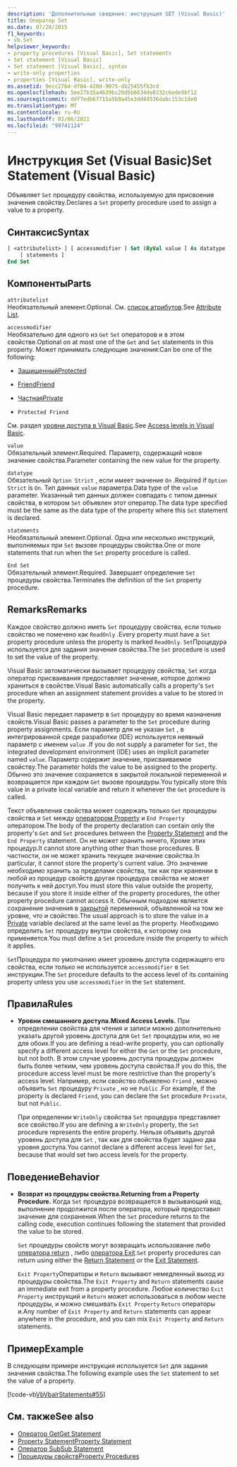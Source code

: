 ```yaml
---
description: 'Дополнительные сведения: инструкция SET (Visual Basic)'
title: Оператор Set
ms.date: 07/20/2015
f1_keywords:
- vb.Set
helpviewer_keywords:
- property procedures [Visual Basic], Set statements
- Set statement [Visual Basic]
- Set statement [Visual Basic], syntax
- write-only properties
- properties [Visual Basic], write-only
ms.assetid: 9ecc27b4-df84-420d-9075-db25455fb3cd
ms.openlocfilehash: 5ee27b35a4639bc20d5b6634de8332c6ede9bf12
ms.sourcegitcommit: ddf7edb67715a5b9a45e3dd44536dabc153c1de0
ms.translationtype: MT
ms.contentlocale: ru-RU
ms.lasthandoff: 02/06/2021
ms.locfileid: "99741124"
---
```

# <a name="set-statement-visual-basic"></a><span data-ttu-id="f647b-103">Инструкция Set (Visual Basic)</span><span class="sxs-lookup"><span data-stu-id="f647b-103">Set Statement (Visual Basic)</span></span>

<span data-ttu-id="f647b-104">Объявляет `Set` процедуру свойства, используемую для присвоения значения свойству.</span><span class="sxs-lookup"><span data-stu-id="f647b-104">Declares a `Set` property procedure used to assign a value to a property.</span></span>  
  
## <a name="syntax"></a><span data-ttu-id="f647b-105">Синтаксис</span><span class="sxs-lookup"><span data-stu-id="f647b-105">Syntax</span></span>  
  
```vb  
[ <attributelist> ] [ accessmodifier ] Set (ByVal value [ As datatype ])  
    [ statements ]  
End Set  
```  
  
## <a name="parts"></a><span data-ttu-id="f647b-106">Компоненты</span><span class="sxs-lookup"><span data-stu-id="f647b-106">Parts</span></span>  

 `attributelist`  
 <span data-ttu-id="f647b-107">Необязательный элемент.</span><span class="sxs-lookup"><span data-stu-id="f647b-107">Optional.</span></span> <span data-ttu-id="f647b-108">См. [список атрибутов](attribute-list.md).</span><span class="sxs-lookup"><span data-stu-id="f647b-108">See [Attribute List](attribute-list.md).</span></span>  
  
 `accessmodifier`  
 <span data-ttu-id="f647b-109">Необязательно для одного из `Get` `Set` операторов и в этом свойстве.</span><span class="sxs-lookup"><span data-stu-id="f647b-109">Optional on at most one of the `Get` and `Set` statements in this property.</span></span> <span data-ttu-id="f647b-110">Может принимать следующие значения:</span><span class="sxs-lookup"><span data-stu-id="f647b-110">Can be one of the following:</span></span>  
  
- [<span data-ttu-id="f647b-111">Защищенный</span><span class="sxs-lookup"><span data-stu-id="f647b-111">Protected</span></span>](../modifiers/protected.md)  
  
- [<span data-ttu-id="f647b-112">Friend</span><span class="sxs-lookup"><span data-stu-id="f647b-112">Friend</span></span>](../modifiers/friend.md)  
  
- [<span data-ttu-id="f647b-113">Частная</span><span class="sxs-lookup"><span data-stu-id="f647b-113">Private</span></span>](../modifiers/private.md)  
  
- `Protected Friend`  
  
 <span data-ttu-id="f647b-114">См. раздел [уровни доступа в Visual Basic](../../programming-guide/language-features/declared-elements/access-levels.md).</span><span class="sxs-lookup"><span data-stu-id="f647b-114">See [Access levels in Visual Basic](../../programming-guide/language-features/declared-elements/access-levels.md).</span></span>  
  
 `value`  
 <span data-ttu-id="f647b-115">Обязательный элемент.</span><span class="sxs-lookup"><span data-stu-id="f647b-115">Required.</span></span> <span data-ttu-id="f647b-116">Параметр, содержащий новое значение свойства.</span><span class="sxs-lookup"><span data-stu-id="f647b-116">Parameter containing the new value for the property.</span></span>  
  
 `datatype`  
 <span data-ttu-id="f647b-117">Обязательный `Option Strict` , если имеет значение `On` .</span><span class="sxs-lookup"><span data-stu-id="f647b-117">Required if `Option Strict` is `On`.</span></span> <span data-ttu-id="f647b-118">Тип данных `value` параметра.</span><span class="sxs-lookup"><span data-stu-id="f647b-118">Data type of the `value` parameter.</span></span> <span data-ttu-id="f647b-119">Указанный тип данных должен совпадать с типом данных свойства, в котором `Set` объявлен этот оператор.</span><span class="sxs-lookup"><span data-stu-id="f647b-119">The data type specified must be the same as the data type of the property where this `Set` statement is declared.</span></span>  
  
 `statements`  
 <span data-ttu-id="f647b-120">Необязательный элемент.</span><span class="sxs-lookup"><span data-stu-id="f647b-120">Optional.</span></span> <span data-ttu-id="f647b-121">Одна или несколько инструкций, выполняемых при `Set` вызове процедуры свойства.</span><span class="sxs-lookup"><span data-stu-id="f647b-121">One or more statements that run when the `Set` property procedure is called.</span></span>  
  
 `End Set`  
 <span data-ttu-id="f647b-122">Обязательный элемент.</span><span class="sxs-lookup"><span data-stu-id="f647b-122">Required.</span></span> <span data-ttu-id="f647b-123">Завершает определение `Set` процедуры свойства.</span><span class="sxs-lookup"><span data-stu-id="f647b-123">Terminates the definition of the `Set` property procedure.</span></span>  
  
## <a name="remarks"></a><span data-ttu-id="f647b-124">Remarks</span><span class="sxs-lookup"><span data-stu-id="f647b-124">Remarks</span></span>  

 <span data-ttu-id="f647b-125">Каждое свойство должно иметь `Set` процедуру свойства, если только свойство не помечено как `ReadOnly` .</span><span class="sxs-lookup"><span data-stu-id="f647b-125">Every property must have a `Set` property procedure unless the property is marked `ReadOnly`.</span></span> <span data-ttu-id="f647b-126">`Set`Процедура используется для задания значения свойства.</span><span class="sxs-lookup"><span data-stu-id="f647b-126">The `Set` procedure is used to set the value of the property.</span></span>  
  
 <span data-ttu-id="f647b-127">Visual Basic автоматически вызывает процедуру свойства, `Set` когда оператор присваивания предоставляет значение, которое должно храниться в свойстве.</span><span class="sxs-lookup"><span data-stu-id="f647b-127">Visual Basic automatically calls a property's `Set` procedure when an assignment statement provides a value to be stored in the property.</span></span>  
  
 <span data-ttu-id="f647b-128">Visual Basic передает параметр в `Set` процедуру во время назначения свойств.</span><span class="sxs-lookup"><span data-stu-id="f647b-128">Visual Basic passes a parameter to the `Set` procedure during property assignments.</span></span> <span data-ttu-id="f647b-129">Если параметр для не указан `Set` , в интегрированной среде разработки (IDE) используется неявный параметр с именем `value` .</span><span class="sxs-lookup"><span data-stu-id="f647b-129">If you do not supply a parameter for `Set`, the integrated development environment (IDE) uses an implicit parameter named `value`.</span></span> <span data-ttu-id="f647b-130">Параметр содержит значение, присваиваемое свойству.</span><span class="sxs-lookup"><span data-stu-id="f647b-130">The parameter holds the value to be assigned to the property.</span></span> <span data-ttu-id="f647b-131">Обычно это значение сохраняется в закрытой локальной переменной и возвращается при каждом `Get` вызове процедуры.</span><span class="sxs-lookup"><span data-stu-id="f647b-131">You typically store this value in a private local variable and return it whenever the `Get` procedure is called.</span></span>  
  
 <span data-ttu-id="f647b-132">Текст объявления свойства может содержать только `Get` процедуры свойства и `Set` между [оператором Property](property-statement.md) и `End Property` оператором.</span><span class="sxs-lookup"><span data-stu-id="f647b-132">The body of the property declaration can contain only the property's `Get` and `Set` procedures between the [Property Statement](property-statement.md) and the `End Property` statement.</span></span> <span data-ttu-id="f647b-133">Он не может хранить ничего, Кроме этих процедур.</span><span class="sxs-lookup"><span data-stu-id="f647b-133">It cannot store anything other than those procedures.</span></span> <span data-ttu-id="f647b-134">В частности, он не может хранить текущее значение свойства.</span><span class="sxs-lookup"><span data-stu-id="f647b-134">In particular, it cannot store the property's current value.</span></span> <span data-ttu-id="f647b-135">Это значение необходимо хранить за пределами свойства, так как при хранении в любой из процедур свойств другая процедура свойства не может получить к ней доступ.</span><span class="sxs-lookup"><span data-stu-id="f647b-135">You must store this value outside the property, because if you store it inside either of the property procedures, the other property procedure cannot access it.</span></span> <span data-ttu-id="f647b-136">Обычным подходом является сохранение значения в [закрытой](../modifiers/private.md) переменной, объявленной на том же уровне, что и свойство.</span><span class="sxs-lookup"><span data-stu-id="f647b-136">The usual approach is to store the value in a [Private](../modifiers/private.md) variable declared at the same level as the property.</span></span> <span data-ttu-id="f647b-137">Необходимо определить `Set` процедуру внутри свойства, к которому она применяется.</span><span class="sxs-lookup"><span data-stu-id="f647b-137">You must define a `Set` procedure inside the property to which it applies.</span></span>  
  
 <span data-ttu-id="f647b-138">`Set`Процедура по умолчанию имеет уровень доступа содержащего его свойства, если только не используется `accessmodifier` в `Set` инструкции.</span><span class="sxs-lookup"><span data-stu-id="f647b-138">The `Set` procedure defaults to the access level of its containing property unless you use `accessmodifier` in the `Set` statement.</span></span>  
  
## <a name="rules"></a><span data-ttu-id="f647b-139">Правила</span><span class="sxs-lookup"><span data-stu-id="f647b-139">Rules</span></span>  
  
- <span data-ttu-id="f647b-140">**Уровни смешанного доступа.**</span><span class="sxs-lookup"><span data-stu-id="f647b-140">**Mixed Access Levels.**</span></span> <span data-ttu-id="f647b-141">При определении свойства для чтения и записи можно дополнительно указать другой уровень доступа для `Get` `Set` процедуры или, но не для обоих.</span><span class="sxs-lookup"><span data-stu-id="f647b-141">If you are defining a read-write property, you can optionally specify a different access level for either the `Get` or the `Set` procedure, but not both.</span></span> <span data-ttu-id="f647b-142">В этом случае уровень доступа процедуры должен быть более четким, чем уровень доступа свойства.</span><span class="sxs-lookup"><span data-stu-id="f647b-142">If you do this, the procedure access level must be more restrictive than the property's access level.</span></span> <span data-ttu-id="f647b-143">Например, если свойство объявлено `Friend` , можно объявить `Set` процедуру `Private` , но не `Public` .</span><span class="sxs-lookup"><span data-stu-id="f647b-143">For example, if the property is declared `Friend`, you can declare the `Set` procedure `Private`, but not `Public`.</span></span>  
  
     <span data-ttu-id="f647b-144">При определении `WriteOnly` свойства `Set` процедура представляет все свойство.</span><span class="sxs-lookup"><span data-stu-id="f647b-144">If you are defining a `WriteOnly` property, the `Set` procedure represents the entire property.</span></span> <span data-ttu-id="f647b-145">Нельзя объявить другой уровень доступа для `Set` , так как для свойства будет задано два уровня доступа.</span><span class="sxs-lookup"><span data-stu-id="f647b-145">You cannot declare a different access level for `Set`, because that would set two access levels for the property.</span></span>  
  
## <a name="behavior"></a><span data-ttu-id="f647b-146">Поведение</span><span class="sxs-lookup"><span data-stu-id="f647b-146">Behavior</span></span>  
  
- <span data-ttu-id="f647b-147">**Возврат из процедуры свойства.**</span><span class="sxs-lookup"><span data-stu-id="f647b-147">**Returning from a Property Procedure.**</span></span> <span data-ttu-id="f647b-148">Когда `Set` процедура возвращается в вызывающий код, выполнение продолжится после оператора, который предоставил значение для сохранения.</span><span class="sxs-lookup"><span data-stu-id="f647b-148">When the `Set` procedure returns to the calling code, execution continues following the statement that provided the value to be stored.</span></span>  
  
     <span data-ttu-id="f647b-149">`Set` процедуры свойств могут возвращать использование либо [оператора return](return-statement.md) , либо [оператора Exit](exit-statement.md).</span><span class="sxs-lookup"><span data-stu-id="f647b-149">`Set` property procedures can return using either the [Return Statement](return-statement.md) or the [Exit Statement](exit-statement.md).</span></span>  
  
     <span data-ttu-id="f647b-150">`Exit Property`Операторы и `Return` вызывают немедленный выход из процедуры свойства.</span><span class="sxs-lookup"><span data-stu-id="f647b-150">The `Exit Property` and `Return` statements cause an immediate exit from a property procedure.</span></span> <span data-ttu-id="f647b-151">Любое количество `Exit Property` инструкций и `Return` может использоваться в любом месте процедуры, и можно смешивать `Exit Property` `Return` операторы и.</span><span class="sxs-lookup"><span data-stu-id="f647b-151">Any number of `Exit Property` and `Return` statements can appear anywhere in the procedure, and you can mix `Exit Property` and `Return` statements.</span></span>  
  
## <a name="example"></a><span data-ttu-id="f647b-152">Пример</span><span class="sxs-lookup"><span data-stu-id="f647b-152">Example</span></span>  

 <span data-ttu-id="f647b-153">В следующем примере инструкция используется `Set` для задания значения свойства.</span><span class="sxs-lookup"><span data-stu-id="f647b-153">The following example uses the `Set` statement to set the value of a property.</span></span>  
  
 [!code-vb[VbVbalrStatements#55](~/samples/snippets/visualbasic/VS_Snippets_VBCSharp/VbVbalrStatements/VB/Class1.vb#55)]  
  
## <a name="see-also"></a><span data-ttu-id="f647b-154">См. также</span><span class="sxs-lookup"><span data-stu-id="f647b-154">See also</span></span>

- [<span data-ttu-id="f647b-155">Оператор Get</span><span class="sxs-lookup"><span data-stu-id="f647b-155">Get Statement</span></span>](get-statement.md)
- [<span data-ttu-id="f647b-156">Property Statement</span><span class="sxs-lookup"><span data-stu-id="f647b-156">Property Statement</span></span>](property-statement.md)
- [<span data-ttu-id="f647b-157">Оператор Sub</span><span class="sxs-lookup"><span data-stu-id="f647b-157">Sub Statement</span></span>](sub-statement.md)
- [<span data-ttu-id="f647b-158">Процедуры свойств</span><span class="sxs-lookup"><span data-stu-id="f647b-158">Property Procedures</span></span>](../../programming-guide/language-features/procedures/property-procedures.md)
